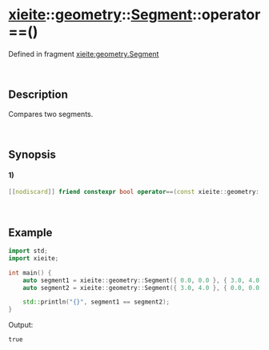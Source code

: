 # [xieite](../../../../../../xieite.md)\:\:[geometry](../../../../../../geometry.md)\:\:[Segment<Arithmetic>](../../../../segment.md)\:\:operator==\(\)
Defined in fragment [xieite:geometry.Segment](../../../../../../../src/geometry/segment.cpp)

&nbsp;

## Description
Compares two segments.

&nbsp;

## Synopsis
#### 1)
```cpp
[[nodiscard]] friend constexpr bool operator==(const xieite::geometry::Segment<Arithmetic>& segment1, const xieite::geometry::Segment<Arithmetic>& segment2) noexcept;
```

&nbsp;

## Example
```cpp
import std;
import xieite;

int main() {
    auto segment1 = xieite::geometry::Segment({ 0.0, 0.0 }, { 3.0, 4.0 });
    auto segment2 = xieite::geometry::Segment({ 3.0, 4.0 }, { 0.0, 0.0 });

    std::println("{}", segment1 == segment2);
}
```
Output:
```
true
```
